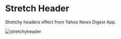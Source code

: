 # Stretch Header
Stretchy headers effect from Yahoo News Digest App.

![stretchyheader](https://cloud.githubusercontent.com/assets/6472635/8098370/09c8994a-0fa4-11e5-81c4-9791dc0b33e8.gif)
